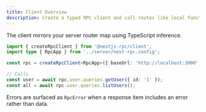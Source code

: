 ```yaml
---
title: Client Overview
description: Create a typed RPC client and call routes like local functions
---
```


The client mirrors your server router map using TypeScript inference.

```ts
import { createRpcClient } from '@nestjs-rpc/client';
import type { RpcApp } from '../server/nest-rpc.config';

const rpc = createRpcClient<RpcApp>({ baseUrl: 'http://localhost:3000', apiPrefix: 'api' });

// Calls
const user = await rpc.user.queries.getUser({ id: '1' });
const all = await rpc.user.queries.listUsers();
```

Errors are surfaced as `RpcError` when a response item includes an error rather than data.

